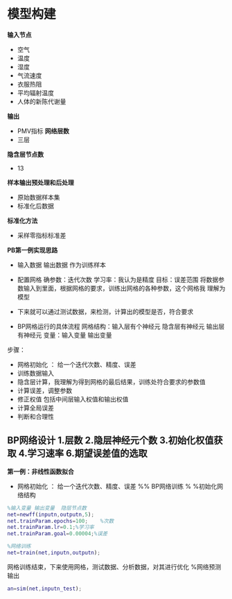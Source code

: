 # 模型构建
**输入节点**
- 空气
- 温度
- 湿度
- 气流速度
- 衣服热阻
- 平均辐射温度
- 人体的新陈代谢量


**输出**
- PMV指标
  **网络层数**
- 三层


**隐含层节点数**
- 13


**样本输出预处理和后处理**
- 原始数据样本集   
- 标准化后数据

**标准化方法**
- 采样零指标标准差















**PB第一例实现思路**

- 输入数据   输出数据   作为训练样本
- 配置网格  确参数：迭代次数   学习率：我认为是精度   目标：误差范围
  将数据参数输入到里面，根据网格的要求，训练出网格的各种参数，这个网格我
  理解为模型

- 下来就可以通过测试数据，来检测，计算出的模型是否，符合要求





- BP网格运行的具体流程
   网格结构：输入层有个神经元  隐含层有神经元   输出层有神经元
    变量：输入变量  输出变量


步骤： 
- 网格初始化 ： 给一个迭代次数、精度、误差
- 训练数据输入
- 隐含层计算，我理解为得到网格的最后结果，训练处符合要求的参数值
- 计算误差，调整参数 
- 修正权值   包括中间层输入权值和输出权值
- 计算全局误差
- 判断和合理性


**BP网络设计**
1.层数
2.隐层神经元个数
3.初始化权值获取
4.学习速率
6.期望误差值的选取
-  
  **第一例：非线性函数拟合**
 -  网格初始化 ： 给一个迭代次数、精度、误差
  %% BP网络训练
  % %初始化网络结构  
```matlab
%输入变量 输出变量  隐层节点数
net=newff(inputn,outputn,5);
net.trainParam.epochs=100;    %次数
net.trainParam.lr=0.1;%学习率 
net.trainParam.goal=0.00004;%误差    
```


```matlab
%网络训练
net=train(net,inputn,outputn);
```


网格训练结束，下来使用网格，测试数据、分析数据，对其进行优化
%网络预测输出
```matlab
an=sim(net,inputn_test);
```